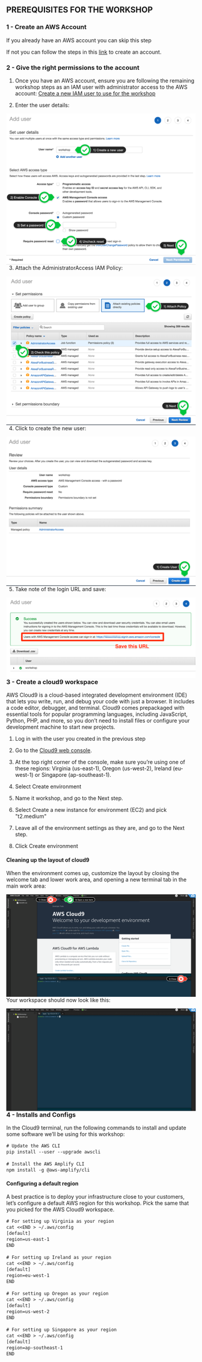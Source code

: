 ## PREREQUISITES FOR THE WORKSHOP

### 1 - Create an AWS Account

If you already have an AWS account you can skip this step

If not you can follow the steps in this [link](https://www.youtube.com/watch?v=9_wo0FHtVmY) to create an account.

### 2 - Give the right permissions to the account

1. Once you have an AWS account, ensure you are following the remaining workshop steps as an IAM user with administrator access to the AWS account: [Create a new IAM user to use for the workshop](https://console.aws.amazon.com/iam/home?region=us-east-1#/users$new)

2. Enter the user details:

<img src="../images/iam-1-create-user.png"
     alt="Create user image"
     style="float: left; margin-right: 10px;" />

3. Attach the AdministratorAccess IAM Policy:

<img src="../images/iam-2-attach-policy.png"
     alt="Attach admin policy"
     style="float: left; margin-right: 10px;" />

4. Click to create the new user:

<img src="../images/iam-3-create-user.png"
     alt="Create new user"
     style="float: left; margin-right: 10px;" />

5. Take note of the login URL and save:

<img src="../images/iam-4-save-url.png"
     alt="Save URL"
     style="float: left; margin-right: 10px;" />

### 3 - Create a cloud9 workspace

AWS Cloud9 is a cloud-based integrated development environment (IDE) that lets you write, run, and debug your code with just a browser. It includes a code editor, debugger, and terminal. Cloud9 comes prepackaged with essential tools for popular programming languages, including JavaScript, Python, PHP, and more, so you don’t need to install files or configure your development machine to start new projects.

1. Log in with the user you created in the previous step

2. Go to the [Cloud9 web console](https://us-west-2.console.aws.amazon.com/cloud9/home?region=us-west-2).

3. At the top right corner of the console, make sure you’re using one of these regions: Virginia (us-east-1), Oregon (us-west-2), Ireland (eu-west-1) or Singapore (ap-southeast-1).

4. Select Create environment

5. Name it workshop, and go to the Next step.

6. Select Create a new instance for environment (EC2) and pick "t2.medium"

7. Leave all of the environment settings as they are, and go to the Next step.

8. Click Create environment

#### Cleaning up the layout of cloud9

When the environment comes up, customize the layout by closing the welcome tab and lower work area, and opening a new terminal tab in the main work area:

<img src="../images/c9before.png"
     alt="Cloud 9 before"
     style="float: left; margin-right: 10px;" />

Your workspace should now look like this:

<img src="../images/c9after.png"
     alt="Cloud 9 after"
     style="float: left; margin-right: 10px;" />

### 4 - Installs and Configs

In the Cloud9 terminal, run the following commands to install and update some software we’ll be using for this workshop:

```
# Update the AWS CLI
pip install --user --upgrade awscli

# Install the AWS Amplify CLI
npm install -g @aws-amplify/cli
```

#### Configuring a default region

A best practice is to deploy your infrastructure close to your customers, let’s configure a default AWS region for this workshop. Pick the same that you picked for the AWS Cloud9 workspace.

```
# For setting up Virginia as your region
cat <<END > ~/.aws/config
[default]
region=us-east-1
END

# For setting up Ireland as your region
cat <<END > ~/.aws/config
[default]
region=eu-west-1
END

# For setting up Oregon as your region
cat <<END > ~/.aws/config
[default]
region=us-west-2
END

# For setting up Singapore as your region
cat <<END > ~/.aws/config
[default]
region=ap-southeast-1
END
```
